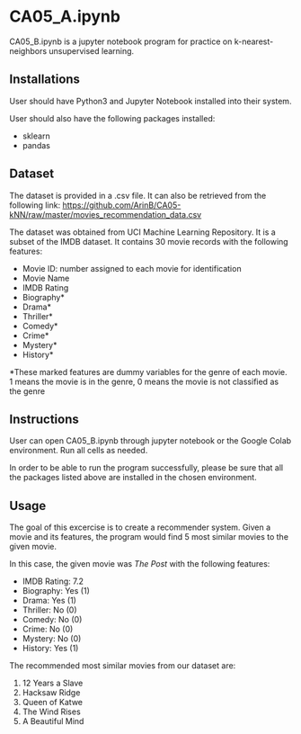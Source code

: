 # CA05_A.ipynb

CA05_B.ipynb is a jupyter notebook program for practice on k-nearest-neighbors unsupervised learning.

## Installations

User should have Python3 and Jupyter Notebook installed into their system.

User should also have the following packages installed:
* sklearn
* pandas

## Dataset

The dataset is provided in a .csv file. It can also be retrieved from the following link: https://github.com/ArinB/CA05-kNN/raw/master/movies_recommendation_data.csv

The dataset was obtained from UCI Machine Learning Repository. It is a subset of the IMDB dataset. It contains 30 movie records with the following features:
* Movie ID: number assigned to each movie for identification
* Movie Name
* IMDB Rating
* Biography*
* Drama*
* Thriller*
* Comedy*
* Crime*
* Mystery*
* History*

*These marked features are dummy variables for the genre of each movie. 1 means the movie is in the genre, 0 means the movie is not classified as the genre

## Instructions

User can open CA05_B.ipynb through jupyter notebook or the Google Colab environment. Run all cells as needed.

In order to be able to run the program successfully, please be sure that all the packages listed above are installed in the chosen environment. 

## Usage

The goal of this excercise is to create a recommender system. Given a movie and its features, the program would find 5 most similar movies to the given movie.

In this case, the given movie was *The Post* with the following features:
* IMDB Rating: 7.2
* Biography: Yes (1)
* Drama: Yes (1)
* Thriller: No (0)
* Comedy: No (0)
* Crime: No (0)
* Mystery: No (0)
* History: Yes (1)

The recommended most similar movies from our dataset are:
1. 12 Years a Slave
2. Hacksaw Ridge
3. Queen of Katwe
4. The Wind Rises
5. A Beautiful Mind
